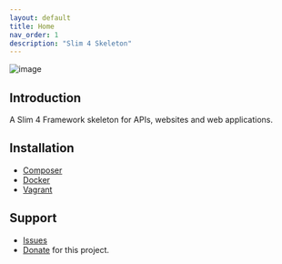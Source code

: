 ```yaml
---
layout: default
title: Home
nav_order: 1
description: "Slim 4 Skeleton"
---
```


![image](https://user-images.githubusercontent.com/781074/67564463-4a102980-f723-11e9-9202-5e1d1641d06c.png)


## Introduction

A Slim 4 Framework skeleton for APIs, websites and web applications.

## Installation

* [Composer](installation.md#installation-via-composer)
* [Docker](installation.md#installation-via-docker)
* [Vagrant](installation.md#installation-via-vagrant)

## Support

* [Issues](https://github.com/odan/slim4-skeleton/issues)
* [Donate](https://odan.github.io/donate.html) for this project.
